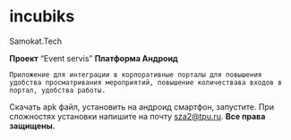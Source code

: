 # incubiks
Samokat.Tech

**Проект** “Event servis”
**Платформа Андроид**
    
    Приложение для интеграции в корпоративные порталы для повышения удобства просматривания мероприятий, повышение количествава входов в портал, удобства работы.
Скачать apk файл, установить на андроид смартфон, запустите. При сложностях установки напишите на почту sza2@tpu.ru.
**Все права защищены.**
